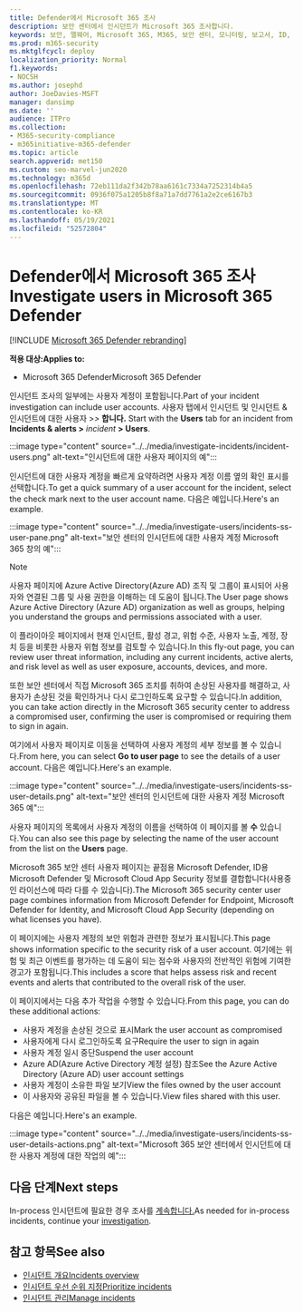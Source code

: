 ```yaml
---
title: Defender에서 Microsoft 365 조사
description: 보안 센터에서 인시던트가 Microsoft 365 조사합니다.
keywords: 보안, 맬웨어, Microsoft 365, M365, 보안 센터, 모니터링, 보고서, ID, 데이터, 장치, 앱, 인시던트, 분석, 응답
ms.prod: m365-security
ms.mktglfcycl: deploy
localization_priority: Normal
f1.keywords:
- NOCSH
ms.author: josephd
author: JoeDavies-MSFT
manager: dansimp
ms.date: ''
audience: ITPro
ms.collection:
- M365-security-compliance
- m365initiative-m365-defender
ms.topic: article
search.appverid: met150
ms.custom: seo-marvel-jun2020
ms.technology: m365d
ms.openlocfilehash: 72eb111da2f342b78aa6161c7334a7252314b4a5
ms.sourcegitcommit: 0936f075a1205b8f8a71a7dd7761a2e2ce6167b3
ms.translationtype: MT
ms.contentlocale: ko-KR
ms.lasthandoff: 05/19/2021
ms.locfileid: "52572804"
---
```

# <a name="investigate-users-in-microsoft-365-defender"></a><span data-ttu-id="6c62c-104">Defender에서 Microsoft 365 조사</span><span class="sxs-lookup"><span data-stu-id="6c62c-104">Investigate users in Microsoft 365 Defender</span></span>

[!INCLUDE [Microsoft 365 Defender rebranding](../includes/microsoft-defender.md)]

<span data-ttu-id="6c62c-105">**적용 대상:**</span><span class="sxs-lookup"><span data-stu-id="6c62c-105">**Applies to:**</span></span>

- <span data-ttu-id="6c62c-106">Microsoft 365 Defender</span><span class="sxs-lookup"><span data-stu-id="6c62c-106">Microsoft 365 Defender</span></span>

<span data-ttu-id="6c62c-107">인시던트 조사의 일부에는 사용자 계정이 포함됩니다.</span><span class="sxs-lookup"><span data-stu-id="6c62c-107">Part of your incident investigation can include user accounts.</span></span> <span data-ttu-id="6c62c-108">사용자 탭에서 인시던트  및 인시던트 & 인시던트에 대한 사용자 >*>* **합니다.** </span><span class="sxs-lookup"><span data-stu-id="6c62c-108">Start with the **Users** tab for an incident from **Incidents & alerts >** *incident* **> Users**.</span></span> 

:::image type="content" source="../../media/investigate-incidents/incident-users.png" alt-text="인시던트에 대한 사용자 페이지의 예":::

<span data-ttu-id="6c62c-110">인시던트에 대한 사용자 계정을 빠르게 요약하려면 사용자 계정 이름 옆의 확인 표시를 선택합니다.</span><span class="sxs-lookup"><span data-stu-id="6c62c-110">To get a quick summary of a user account for the incident, select the check mark next to the user account name.</span></span> <span data-ttu-id="6c62c-111">다음은 예입니다.</span><span class="sxs-lookup"><span data-stu-id="6c62c-111">Here's an example.</span></span>

:::image type="content" source="../../media/investigate-users/incidents-ss-user-pane.png" alt-text="보안 센터의 인시던트에 대한 사용자 계정 Microsoft 365 창의 예":::

> [!NOTE]
> <span data-ttu-id="6c62c-113">사용자 페이지에 Azure Active Directory(Azure AD) 조직 및 그룹이 표시되어 사용자와 연결된 그룹 및 사용 권한을 이해하는 데 도움이 됩니다.</span><span class="sxs-lookup"><span data-stu-id="6c62c-113">The User page shows Azure Active Directory (Azure AD) organization as well as groups, helping you understand the groups and permissions associated with a user.</span></span>

<span data-ttu-id="6c62c-114">이 플라이아웃 페이지에서 현재 인시던트, 활성 경고, 위험 수준, 사용자 노출, 계정, 장치 등을 비롯한 사용자 위협 정보를 검토할 수 있습니다.</span><span class="sxs-lookup"><span data-stu-id="6c62c-114">In this fly-out page, you can review user threat information, including any current incidents, active alerts, and risk level as well as user exposure, accounts, devices, and more.</span></span>

<span data-ttu-id="6c62c-115">또한 보안 센터에서 직접 Microsoft 365 조치를 취하여 손상된 사용자를 해결하고, 사용자가 손상된 것을 확인하거나 다시 로그인하도록 요구할 수 있습니다.</span><span class="sxs-lookup"><span data-stu-id="6c62c-115">In addition, you can take action directly in the Microsoft 365 security center to address a compromised user, confirming the user is compromised or requiring them to sign in again.</span></span>

<span data-ttu-id="6c62c-116">여기에서 사용자 페이지로  이동을 선택하여 사용자 계정의 세부 정보를 볼 수 있습니다.</span><span class="sxs-lookup"><span data-stu-id="6c62c-116">From here, you can select **Go to user page** to see the details of a user account.</span></span> <span data-ttu-id="6c62c-117">다음은 예입니다.</span><span class="sxs-lookup"><span data-stu-id="6c62c-117">Here's an example.</span></span>

:::image type="content" source="../../media/investigate-users/incidents-ss-user-details.png" alt-text="보안 센터의 인시던트에 대한 사용자 계정 Microsoft 365 예":::

<span data-ttu-id="6c62c-119">사용자 페이지의 목록에서 사용자 계정의 이름을 선택하여 이 페이지를 볼 **수** 있습니다.</span><span class="sxs-lookup"><span data-stu-id="6c62c-119">You can also see this page by selecting the name of the user account from the list on the **Users** page.</span></span>

<span data-ttu-id="6c62c-120">Microsoft 365 보안 센터 사용자 페이지는 끝점용 Microsoft Defender, ID용 Microsoft Defender 및 Microsoft Cloud App Security 정보를 결합합니다(사용중인 라이선스에 따라 다를 수 있습니다).</span><span class="sxs-lookup"><span data-stu-id="6c62c-120">The Microsoft 365 security center user page combines information from Microsoft Defender for Endpoint, Microsoft Defender for Identity, and Microsoft Cloud App Security (depending on what licenses you have).</span></span> 

<span data-ttu-id="6c62c-121">이 페이지에는 사용자 계정의 보안 위험과 관련한 정보가 표시됩니다.</span><span class="sxs-lookup"><span data-stu-id="6c62c-121">This page shows information specific to the security risk of a user account.</span></span> <span data-ttu-id="6c62c-122">여기에는 위험 및 최근 이벤트를 평가하는 데 도움이 되는 점수와 사용자의 전반적인 위험에 기여한 경고가 포함됩니다.</span><span class="sxs-lookup"><span data-stu-id="6c62c-122">This includes a score that helps assess risk and recent events and alerts that contributed to the overall risk of the user.</span></span>

<span data-ttu-id="6c62c-123">이 페이지에서는 다음 추가 작업을 수행할 수 있습니다.</span><span class="sxs-lookup"><span data-stu-id="6c62c-123">From this page, you can do these additional actions:</span></span> 

- <span data-ttu-id="6c62c-124">사용자 계정을 손상된 것으로 표시</span><span class="sxs-lookup"><span data-stu-id="6c62c-124">Mark the user account as compromised</span></span>
- <span data-ttu-id="6c62c-125">사용자에게 다시 로그인하도록 요구</span><span class="sxs-lookup"><span data-stu-id="6c62c-125">Require the user to sign in again</span></span>
- <span data-ttu-id="6c62c-126">사용자 계정 일시 중단</span><span class="sxs-lookup"><span data-stu-id="6c62c-126">Suspend the user account</span></span>
- <span data-ttu-id="6c62c-127">Azure AD(Azure Active Directory 계정 설정) 참조</span><span class="sxs-lookup"><span data-stu-id="6c62c-127">See the Azure Active Directory (Azure AD) user account settings</span></span>
- <span data-ttu-id="6c62c-128">사용자 계정이 소유한 파일 보기</span><span class="sxs-lookup"><span data-stu-id="6c62c-128">View the files owned by the user account</span></span>
- <span data-ttu-id="6c62c-129">이 사용자와 공유된 파일을 볼 수 있습니다.</span><span class="sxs-lookup"><span data-stu-id="6c62c-129">View files shared with this user.</span></span> 

<span data-ttu-id="6c62c-130">다음은 예입니다.</span><span class="sxs-lookup"><span data-stu-id="6c62c-130">Here's an example.</span></span>

:::image type="content" source="../../media/investigate-users/incidents-ss-user-details-actions.png" alt-text="Microsoft 365 보안 센터에서 인시던트에 대한 사용자 계정에 대한 작업의 예":::


<!--
You can access this page from multiple areas in the Microsoft 365 security center. You can access this page from a specific incident in the **Users** tab. Some alerts might include users as a specific affected asset. You can also search for users.  

Learn more about how to investigate users and potential risk [in this Cloud App Security tutorial](/cloud-app-security/tutorial-ueba#:~:text=To%20identify%20who%20your%20riskiest,user%20page%20to%20investigate%20them).

--> 

## <a name="next-steps"></a><span data-ttu-id="6c62c-132">다음 단계</span><span class="sxs-lookup"><span data-stu-id="6c62c-132">Next steps</span></span>

<span data-ttu-id="6c62c-133">In-process 인시던트에 필요한 경우 조사를 [계속합니다.](investigate-incidents.md)</span><span class="sxs-lookup"><span data-stu-id="6c62c-133">As needed for in-process incidents, continue your [investigation](investigate-incidents.md).</span></span>

## <a name="see-also"></a><span data-ttu-id="6c62c-134">참고 항목</span><span class="sxs-lookup"><span data-stu-id="6c62c-134">See also</span></span>

- [<span data-ttu-id="6c62c-135">인시던트 개요</span><span class="sxs-lookup"><span data-stu-id="6c62c-135">Incidents overview</span></span>](incidents-overview.md)
- [<span data-ttu-id="6c62c-136">인시던트 우선 순위 지정</span><span class="sxs-lookup"><span data-stu-id="6c62c-136">Prioritize incidents</span></span>](incident-queue.md)
- [<span data-ttu-id="6c62c-137">인시던트 관리</span><span class="sxs-lookup"><span data-stu-id="6c62c-137">Manage incidents</span></span>](manage-incidents.md)